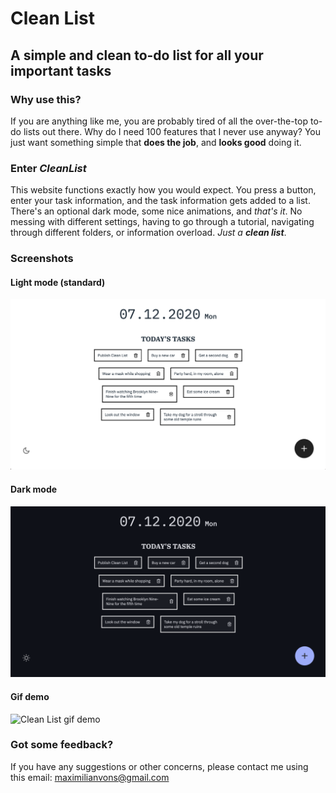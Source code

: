 # Clean List

## A simple and clean to-do list for all your important tasks

### Why use this?

If you are anything like me, you are probably tired of all the over-the-top
to-do lists out there.
Why do I need 100 features that I never use anyway? You just want something
simple that **does the job**, and **looks good** doing it.

### Enter *CleanList*

This website functions exactly how you would expect. You press a button, enter
your task information, and the task information gets added to a list. There's an
optional dark mode, some nice animations, and *that's it*. No messing with
different settings, having to go through a tutorial, navigating through different folders, or
information overload.
*Just a **clean list***.

### Screenshots

#### Light mode (standard)

![Clean List light mode](assets/cleanlist_demo_light.png)

#### Dark mode

![Clean List dark mode](assets/cleanlist_demo_dark.png)

#### Gif demo

![Clean List gif demo](assets/cleanlist.gif)

### Got some feedback?

If you have any suggestions or other concerns, please contact me using this email:
maximilianvons@gmail.com
